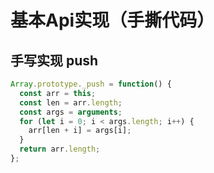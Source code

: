<!--
 * @Description: 代码实现
 * @Version: 2.0
 * @Autor: 余光
 * @LastEditTime: 2021-08-16 18:13:31
-->

# 基本Api实现（手撕代码）

## 手写实现 push

```js
Array.prototype._push = function() {
  const arr = this;
  const len = arr.length;
  const args = arguments;
  for (let i = 0; i < args.length; i++) {
    arr[len + i] = args[i];
  }
  return arr.length;
};
```
